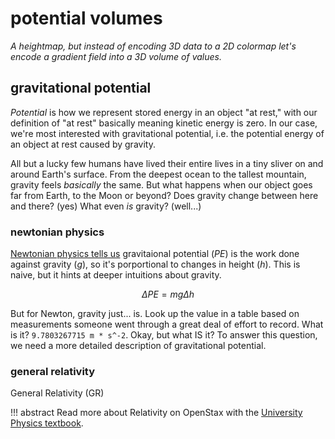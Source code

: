 # potential volumes

_A heightmap, but instead of encoding 3D data to a 2D colormap let's encode a gradient field into a 3D volume of values._

## gravitational potential
_Potential_ is how we represent stored energy in an object "at rest," with our definition of "at rest" basically meaning
kinetic energy is zero. In our case, we're most interested with gravitational potential, i.e. the potential energy of an
object at rest caused by gravity.

All but a lucky few humans have lived their entire lives in a tiny sliver on and around Earth's surface. From the
deepest ocean to the tallest mountain, gravity feels _basically_ the same. But what happens when our object goes far
from Earth, to the Moon or beyond? Does gravity change between here and there? (yes) What even _is_ gravity? (well...)

### newtonian physics
[Newtonian physics tells us](https://openstax.org/books/college-physics-2e/pages/7-3-gravitational-potential-energy)
gravitaional potential ($PE$) is the work done against gravity ($g$), so it's porportional to changes in height ($h$).
This is naive, but it hints at deeper intuitions about gravity.

$$
\Delta PE = mg\Delta h
$$

But for Newton, gravity just... is. Look up the value in a table based on measurements someone went through a great deal
of effort to record. What is it? `9.7803267715 m * s^-2`. Okay, but what IS it? To answer this question, we need a more
detailed description of gravitational potential.

### general relativity

General Relativity (GR) 

!!! abstract
    Read more about Relativity on OpenStax with the [University Physics textbook](https://openstax.org/books/university-physics-volume-3/pages/5-9-relativistic-energy).

